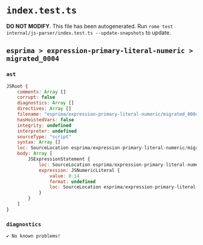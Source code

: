 # `index.test.ts`

**DO NOT MODIFY**. This file has been autogenerated. Run `rome test internal/js-parser/index.test.ts --update-snapshots` to update.

## `esprima > expression-primary-literal-numeric > migrated_0004`

### `ast`

```javascript
JSRoot {
	comments: Array []
	corrupt: false
	diagnostics: Array []
	directives: Array []
	filename: "esprima/expression-primary-literal-numeric/migrated_0004/input.js"
	hasHoistedVars: false
	integrity: undefined
	interpreter: undefined
	sourceType: "script"
	syntax: Array []
	loc: SourceLocation esprima/expression-primary-literal-numeric/migrated_0004/input.js 1:0-1:3
	body: Array [
		JSExpressionStatement {
			loc: SourceLocation esprima/expression-primary-literal-numeric/migrated_0004/input.js 1:0-1:3
			expression: JSNumericLiteral {
				value: 0.14
				format: undefined
				loc: SourceLocation esprima/expression-primary-literal-numeric/migrated_0004/input.js 1:0-1:3
			}
		}
	]
}
```

### `diagnostics`

```
✔ No known problems!

```
